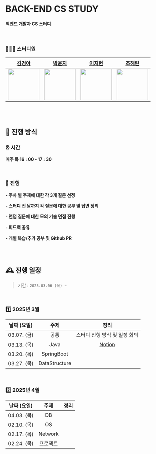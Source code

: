 # BACK-END CS STUDY

#### 백엔드 개발자 CS 스터디

<br/>

### 🧑‍🤝‍🧑 스터디원

| [김경아](https://github.com/hagnoykmik) | [박윤지](https://github.com/yooooonzzzzzang) | [이지현](https://github.com/izzy80) | [조해린](https://github.com/zosunny) |
| :----------------------------------: | :------------------------------------: | :----------------------------------------: | :-------------------------------------: |
|     <img src="https://avatars.githubusercontent.com/u/109258144?v=4" width="100" height="100">      |      <img src="https://avatars.githubusercontent.com/u/94591534?v=4" width="100" height="100">       |        <img src="https://avatars.githubusercontent.com/u/115052929?v=4" width="100" height="100">         |       <img src="https://avatars.githubusercontent.com/u/104357560?v=4" width="100" height="100">       |

<br/><br/>

## 🤙 진행 방식

### ⏰ 시간

**매주 목 16 : 00 - 17 : 30**<br>

<br/>

### 📝 진행

**- 주차 별 주제에 대한 각 3개 질문 선정**

**- 스터디 전 날까지 각 질문에 대한 공부 및 답변 정리**

**- 랜덤 질문에 대한 모의 기술 면접 진행**

**- 피드백 공유**

**- 개별 복습/추가 공부 및 Github PR**

<br/><br/>

## 🕰️ 진행 일정
> 기간 : ```2025.03.06 (목) ~ ```<br>

<br>

### 1️⃣ 2025년 3월

| 날짜 (요일) | 주제 | 정리 |
| :---: | :---: | :---: |
| 03.07. (금) | 공통 | 스터디 진행 방식 및 일정 회의 |
| 03.13. (목) | Java | [Notion](https://silicon-echinodon-49c.notion.site/1afa564bc23980acb36bdeafe2007fa7?pvs=4) |
| 03.20. (목) | SpringBoot |  |
| 03.27. (목) | DataStructure |  |

<br/>

### 2️⃣ 2025년 4월

| 날짜 (요일) | 주제 | 정리 |
| :---: | :---: | :---: |
| 04.03. (목) | DB |  |
| 02.10. (목) | OS |  |
| 02.17. (목) | Network |  |
| 02.24. (목) | 프로젝트 |  |

